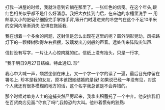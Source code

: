 打我一进屋的时候，我就注意到它躺在那里了。一张红色的信笺。在这个年头,跟红色相关似乎都不是什么好消息。我把大衣挂到门后，在床边的水槽里洗手 -- 用邮票大小的肥皂仔细擦完手掌跟手背,等开门时灌进来的冷空气在这个不足10平米的空间内渐渐消失.恐惧在拖延我.

我在想着一个多余的问题，这封信是怎么出现在这里的呢？窗外阴影晃动，风把路灯下的一颗榛树吹得左右摇摆，玻璃发出刀刻般的声音。远处传来阵阵尖叫声.

信封没有写字，一片让人心惊肉跳的红。信纸上没有抬头，只是一行字,

   "我于明日9月27日结婚。特此通知. 珍"

我心中大喊一声，颓然坐倒在床上。又一个字一个字的读了一遍，最后目光停留在署名上. 珍本是我的女友，原本该跟她结婚的是我! 如果说已经一年没有见，对这个人我还有很多模糊的地方的话，这个名字我总该是不会弄错的。

那个时候对单身人士的追捕突然严厉起来，我拿出积蓄托了一个中介。他安排我们在百货商店见面."你疯了吗!",我惊恐的大叫。他带着惯有的狡黠:





